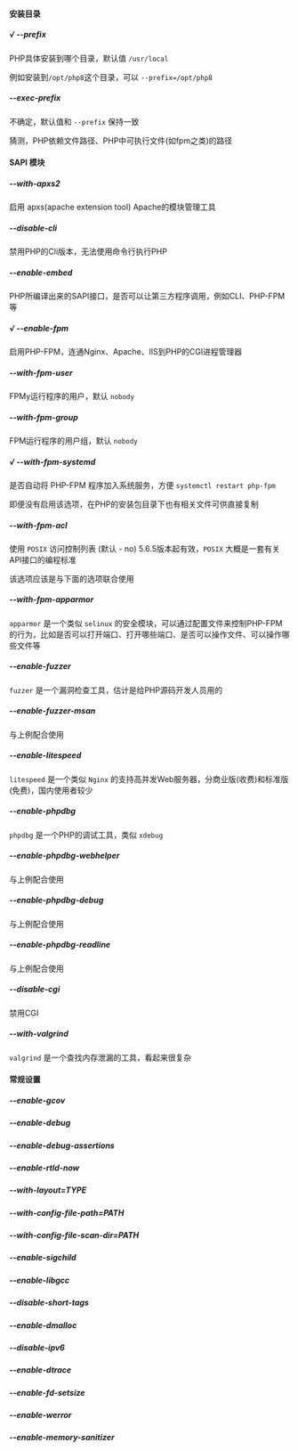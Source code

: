 #### 安装目录

##### √ --prefix

PHP具体安装到哪个目录，默认值 `/usr/local`

例如安装到`/opt/php8`这个目录，可以 `--prefix=/opt/php8`

##### --exec-prefix

不确定，默认值和 `--prefix` 保持一致

猜测，PHP依赖文件路径、PHP中可执行文件(如fpm之类)的路径

#### SAPI 模块

##### --with-apxs2

启用 apxs(apache extension tool) Apache的模块管理工具

##### --disable-cli

禁用PHP的Cli版本，无法使用命令行执行PHP

##### --enable-embed

PHP所编译出来的SAPI接口，是否可以让第三方程序调用，例如CLI、PHP-FPM等

##### √ --enable-fpm

启用PHP-FPM，连通Nginx、Apache、IIS到PHP的CGI进程管理器

##### --with-fpm-user

FPMy运行程序的用户，默认 `nobody`

##### --with-fpm-group

FPM运行程序的用户组，默认 `nobody`

##### √ --with-fpm-systemd

是否自动将 PHP-FPM 程序加入系统服务，方便 `systemctl restart php-fpm`

即便没有启用该选项，在PHP的安装包目录下也有相关文件可供直接复制

##### --with-fpm-acl

使用 `POSIX` 访问控制列表 (默认 - no) 5.6.5版本起有效，`POSIX` 大概是一套有关API接口的编程标准

该选项应该是与下面的选项联合使用

##### --with-fpm-apparmor

`apparmor` 是一个类似 `selinux` 的安全模块，可以通过配置文件来控制PHP-FPM的行为，比如是否可以打开端口、打开哪些端口、是否可以操作文件、可以操作哪些文件等

##### --enable-fuzzer

`fuzzer` 是一个漏洞检查工具，估计是给PHP源码开发人员用的

##### --enable-fuzzer-msan

与上例配合使用

##### --enable-litespeed

`litespeed` 是一个类似 `Nginx` 的支持高并发Web服务器，分商业版(收费)和标准版(免费)，国内使用者较少

##### --enable-phpdbg

`phpdbg` 是一个PHP的调试工具，类似 `xdebug`

##### --enable-phpdbg-webhelper

与上例配合使用

##### --enable-phpdbg-debug

与上例配合使用

##### --enable-phpdbg-readline

与上例配合使用

##### --disable-cgi

禁用CGI

##### --with-valgrind

`valgrind` 是一个查找内存泄漏的工具，看起来很复杂

#### 常规设置

##### --enable-gcov
##### --enable-debug
##### --enable-debug-assertions
##### --enable-rtld-now
##### --with-layout=TYPE
##### --with-config-file-path=PATH
##### --with-config-file-scan-dir=PATH
##### --enable-sigchild
##### --enable-libgcc
##### --disable-short-tags
##### --enable-dmalloc
##### --disable-ipv6
##### --enable-dtrace
##### --enable-fd-setsize
##### --enable-werror
##### --enable-memory-sanitizer
